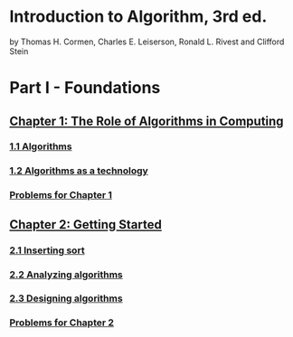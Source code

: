 # Introduction to Algorithm, 3rd ed.
by Thomas H. Cormen, Charles E. Leiserson, Ronald L. Rivest and Clifford Stein
  
# Part I - Foundations
 ## [Chapter 1: The Role of Algorithms in Computing](https://github.com/zhengnengchen/CLRS/tree/master/chapter1)
  ### [1.1 Algorithms](https://github.com/zhengnengchen/CLRS/blob/master/chapter1/exercises1-1.md)
  ### [1.2 Algorithms as a technology](https://github.com/zhengnengchen/CLRS/blob/master/chapter1/exercises1-2.md)
  ### [Problems for Chapter 1](https://github.com/zhengnengchen/CLRS/blob/master/chapter1/problems.md)
 ## [Chapter 2: Getting Started](https://github.com/zhengnengchen/CLRS/tree/master/chapter2)
  ### [2.1 Inserting sort](https://github.com/zhengnengchen/CLRS/blob/master/chapter2/exercises2-1.md)
  ### [2.2 Analyzing algorithms](https://github.com/zhengnengchen/CLRS/blob/master/chapter2/exercises2-2.md)
  ### [2.3 Designing algorithms](https://github.com/zhengnengchen/CLRS/blob/master/chapter2/exercises2-3.md)
  ### [Problems for Chapter 2](https://github.com/zhengnengchen/CLRS/blob/master/chapter2/problems.md)
